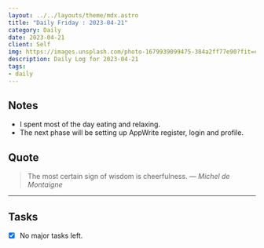 ```yaml
---
layout: ../../layouts/theme/mdx.astro
title: "Daily Friday : 2023-04-21"
category: Daily
date: 2023-04-21
client: Self
img: https://images.unsplash.com/photo-1679939099475-384a2ff77e90?fit=crop&q=85&w=1400&h=700
description: Daily Log for 2023-04-21
tags:
- daily
---
```


## Notes

- I spent most of the day eating and relaxing.
- The next phase will be setting up AppWrite register, login and profile.

## Quote

> The most certain sign of wisdom is cheerfulness.
> — <cite>Michel de Montaigne</cite>

---

## Tasks

- [x] No major tasks left.